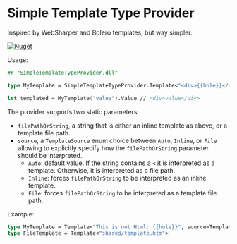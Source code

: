 # Simple Template Type Provider
Inspired by WebSharper and Bolero templates, but way simpler.

[![Nuget](https://img.shields.io/nuget/v/SimpleTemplateTypeProvider)](https://www.nuget.org/packages/SimpleTemplateTypeProvider)


Usage:

```fsharp
#r "SimpleTemplateTypeProvider.dll"

type MyTemplate = SimpleTemplateTypeProvider.Template<"<div>{{hole}}</div>">

let templated = MyTemplate("value").Value // <div>value</div>
```

The provider supports two static parameters:
- `filePathOrString`, a string that is either an inline template as above, or a template file path.
- `source`, a `TemplateSource` enum choice between `Auto`, `Inline`, or `File` allowing to explicitly specify how the `filePathOrString` parameter should be interpreted.
  - `Auto`: default value. If the string contains a `<` it is interpreted as a template. Otherwise, it is interpreted as a file path.
  - `Inline`: forces `filePathOrString` to be interpreted as an inline template.
  - `File`: forces `filePathOrString` to be interpreted as a template file path.

Example:
```fsharp
type MyTemplate = Template<"This is not Html: {{hole}}", source=TemplateSource.Inline>
type FileTemplate = Template<"shared/template.htm">
```
